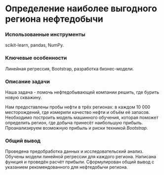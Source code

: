 
# Определение наиболее выгодного региона нефтедобычи

### Использованные инструменты
scikit-learn, pandas, NumPy.

### Ключевые особенности
Линейная регрессия, Bootstrap, разработка бизнес-модели.

### Описание задачи
Наша задача - помочь нефтедобывающей компании решить, где бурить новую скважину.

Нам предоставлены пробы нефти в трёх регионах: в каждом 10 000 месторождений, где измерили качество нефти и объём её запасов. Необходимо построить модель машинного обучения, которая поможет определить регион, где добыча принесёт наибольшую прибыль. Проанализируем возможную прибыль и риски техникой *Bootstrap*.

### Общий вывод
Проведена предобработка данных и исследовательский анализ. Обучены модели линейной регрессии для каждого региона. Написана функция и проведён расчёт прибыли. Сформулирован общий вывод с указанием рекомендованного для нефтедобычи региона.
